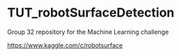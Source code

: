 # TUT_robotSurfaceDetection
Group 32 repository for the Machine Learning challenge

https://www.kaggle.com/c/robotsurface
